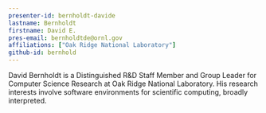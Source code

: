 ```yaml
---
presenter-id: bernholdt-davide
lastname: Bernholdt
firstname: David E.
pres-email: bernholdtde@ornl.gov
affiliations: ["Oak Ridge National Laboratory"]
github-id: bernhold
---
```

David Bernholdt is a Distinguished R&D Staff
Member and Group Leader for Computer Science Research at Oak Ridge
National Laboratory. His research interests involve software
environments for scientific computing, broadly interpreted.
